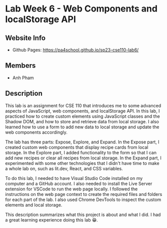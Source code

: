 # Lab Week 6 - Web Components and localStorage API

## Website Info
- Github Pages: https://pa4school.github.io/sp23-cse110-lab6/

## Members
- Anh Pham

## Description

This lab is an assignment for CSE 110 that introduces me to some advanced aspects of JavaScript, web components, and localStorage API. In this lab, I practiced how to create custom elements using JavaScript classes and the Shadow DOM, and how to store and retrieve data from local storage. I also learned how to use a form to add new data to local storage and update the web components accordingly.

The lab has three parts: Expose, Explore, and Expand. In the Expose part, I created custom web components that display recipe cards from local storage. In the Explore part, I added functionality to the form so that I can add new recipes or clear all recipes from local storage. In the Expand part, I experimented with some other technologies that I didn't have time to make a whole lab on, such as lit.dev, React, and CSS variables.

To do this lab, I needed to have Visual Studio Code installed on my computer and a GitHub account. I also needed to install the Live Server extension for VSCode to run the web page locally. I followed the instructions on the web page context to create the required files and folders for each part of the lab. I also used Chrome DevTools to inspect the custom elements and local storage.

This description summarizes what this project is about and what I did. I had a great learning experience doing this lab 😁.
